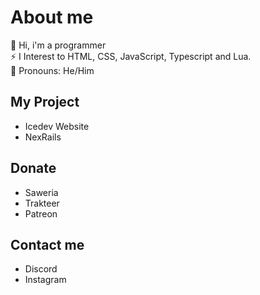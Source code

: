 # About me
👋 Hi, i'm a programmer<br/>
⚡ I Interest to HTML, CSS, JavaScript, Typescript and Lua.<br/>
👤 Pronouns: He/Him<br/>

## My Project
   - Icedev Website
   - NexRails

## Donate
   - Saweria
   - Trakteer
   - Patreon

## Contact me
   - Discord
   - Instagram
